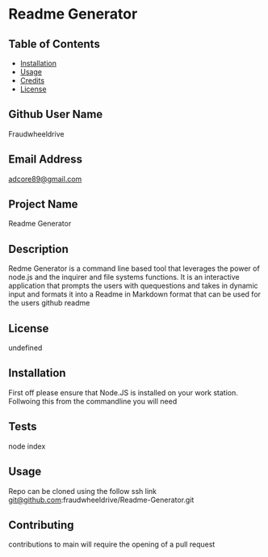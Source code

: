 # Readme Generator 
  
  ## Table of Contents

* [Installation](#installation)
* [Usage](#usage)
* [Credits](#credits)
* [License](#license)

## Github User Name
  Fraudwheeldrive 

## Email Address
  adcore89@gmail.com

## Project Name 
  Readme Generator 

## Description 
  Redme Generator is a command line based tool that leverages the power of node.js and the inquirer and file systems functions. It is an interactive application that prompts the users with quequestions and takes in dynamic input and formats it into a Readme in Markdown format that can be used for the users github readme 

## License
  undefined

## Installation
  First off please ensure that Node.JS is installed on your work station. Follwoing this from the commandline you will need 

## Tests
  node index 
 
## Usage 
  Repo can be cloned using the follow ssh link git@github.com:fraudwheeldrive/Readme-Generator.git

## Contributing
  contributions to main will require the opening of a pull request 

